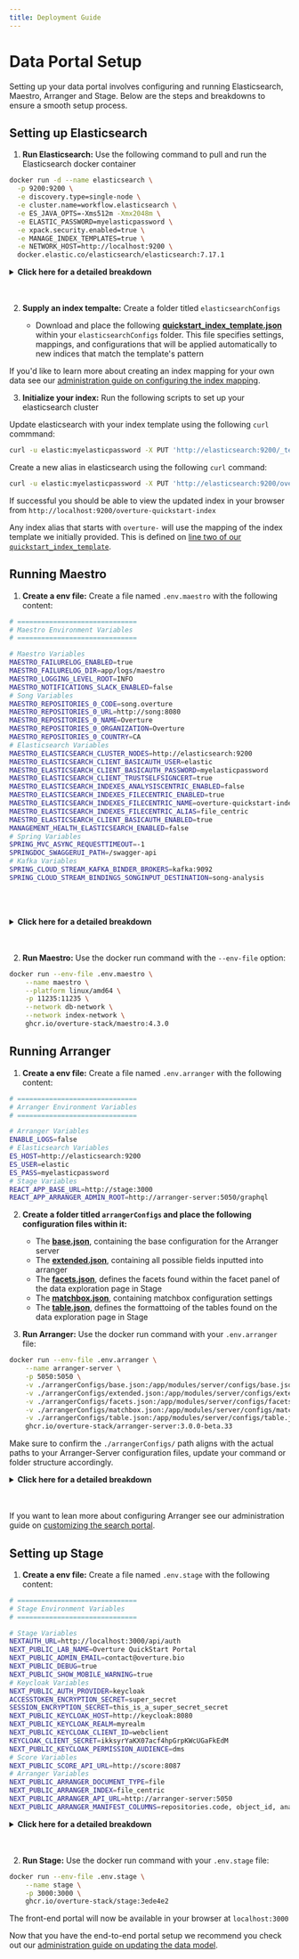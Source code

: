 ```yaml
---
title: Deployment Guide
---
```


# Data Portal Setup

Setting up your data portal involves configuring and running Elasticsearch, Maestro, Arranger and Stage. Below are the steps and breakdowns to ensure a smooth setup process.

## Setting up Elasticsearch

1. **Run Elasticsearch:** Use the following command to pull and run the Elasticsearch docker container

```bash
docker run -d --name elasticsearch \
  -p 9200:9200 \
  -e discovery.type=single-node \
  -e cluster.name=workflow.elasticsearch \
  -e ES_JAVA_OPTS=-Xms512m -Xmx2048m \
  -e ELASTIC_PASSWORD=myelasticpassword \
  -e xpack.security.enabled=true \
  -e MANAGE_INDEX_TEMPLATES=true \
  -e NETWORK_HOST=http://localhost:9200 \
  docker.elastic.co/elasticsearch/elasticsearch:7.17.1
```

<details>
  <summary><b>Click here for a detailed breakdown</b></summary>
<br></br>

- `-p 9200:9200` maps port 9200 of the host to port 9200 of the container


- `-e discovery.type=single-node` configures Elasticsearch to run in single-node mode, this bypasses the need for cluster discovery and formation protocols, making Elasticsearch start up as a standalone node, ideal for development, testing, or small-scale deployments where clustering is not necessary


- `-e cluster.name=workflow.elasticsearch` names the Elasticsearch cluster, this is good practice in case you choose to run multiple clusters or nodes in the future


- `-e ES_JAVA_OPTS=-Xms512m -Xmx2048m` sets the initial and maximum heap size for the Java Virtual Machine (JVM) running Elasticsearch. `-Xms512m` sets the initial heap size to 512 MB.
`-Xmx2048m` sets the maximum heap size to 2048 MB (2 GB). Properly setting these values ensures that Elasticsearch has enough memory to handle its operations efficiently, but not so much that it starves other processes on the host machine.


- `-e xpack.security.enabled=true` activates security features such as authentication, authorization, encryption, and audit logging


- `-e MANAGE_INDEX_TEMPLATES=true` ensures Elasticsearch manages index templates, when true, the system expects to manage the index templates as part of its operations. In the next step we will create a client services to set up the default configurations for new indices


- `-e ELASTIC_PASSWORD=myelasticpassword` Sets the password for the elastic user

---
</details>
<br></br>

2. **Supply an index tempalte:** Create a folder titled `elasticsearchConfigs`


   - Download and place the following **[quickstart_index_template.json](https://github.com/overture-stack/composer/blob/develop/configurationFiles/elasticsearchConfigs/quickstart_index_template.json)** within your `elasticsearchConfigs` folder. This file specifies settings, mappings, and configurations that will be applied automatically to new indices that match the template's pattern


<Note title="Learn More">If you'd like to learn more about creating an index mapping for your own data see our [administration guide on configuring the index mapping](/documentation/guides/administration/indexmapping/).</Note>

3. **Initialize your index:** Run the following scripts to set up your elasticsearch cluster

Update elasticsearch with your index template using the following `curl` commmand:

```bash
curl -u elastic:myelasticpassword -X PUT 'http://elasticsearch:9200/_template/index_template' -H 'Content-Type: application/json' -d ./elasticsearchConfigs/quickstart_index_template.json 
```

Create a new alias in elasticsearch using the following `curl` command:

```bash
curl -u elastic:myelasticpassword -X PUT 'http://elasticsearch:9200/overture-quickstart-index'
```

If successful you should be able to view the updated index in your browser from `http://localhost:9200/overture-quickstart-index`

<Note title="How this works">Any index alias that starts with `overture-` will use the mapping of the index template we initially provided. This is defined on [line two of our `quickstart_index_template`](https://github.com/overture-stack/composer/blob/develop/configurationFiles/elasticsearchConfigs/quickstart_index_template.json#L2).</Note>

## Running Maestro

1. **Create a env file:** Create a file named `.env.maestro` with the following content:

```bash
# ==============================
# Maestro Environment Variables
# ==============================

# Maestro Variables
MAESTRO_FAILURELOG_ENABLED=true
MAESTRO_FAILURELOG_DIR=app/logs/maestro
MAESTRO_LOGGING_LEVEL_ROOT=INFO
MAESTRO_NOTIFICATIONS_SLACK_ENABLED=false
# Song Variables
MAESTRO_REPOSITORIES_0_CODE=song.overture
MAESTRO_REPOSITORIES_0_URL=http://song:8080
MAESTRO_REPOSITORIES_0_NAME=Overture
MAESTRO_REPOSITORIES_0_ORGANIZATION=Overture
MAESTRO_REPOSITORIES_0_COUNTRY=CA
# Elasticsearch Variables
MAESTRO_ELASTICSEARCH_CLUSTER_NODES=http://elasticsearch:9200
MAESTRO_ELASTICSEARCH_CLIENT_BASICAUTH_USER=elastic
MAESTRO_ELASTICSEARCH_CLIENT_BASICAUTH_PASSWORD=myelasticpassword
MAESTRO_ELASTICSEARCH_CLIENT_TRUSTSELFSIGNCERT=true
MAESTRO_ELASTICSEARCH_INDEXES_ANALYSISCENTRIC_ENABLED=false
MAESTRO_ELASTICSEARCH_INDEXES_FILECENTRIC_ENABLED=true
MAESTRO_ELASTICSEARCH_INDEXES_FILECENTRIC_NAME=overture-quickstart-index
MAESTRO_ELASTICSEARCH_INDEXES_FILECENTRIC_ALIAS=file_centric
MAESTRO_ELASTICSEARCH_CLIENT_BASICAUTH_ENABLED=true
MANAGEMENT_HEALTH_ELASTICSEARCH_ENABLED=false
# Spring Variables
SPRING_MVC_ASYNC_REQUESTTIMEOUT=-1
SPRINGDOC_SWAGGERUI_PATH=/swagger-api
# Kafka Variables
SPRING_CLOUD_STREAM_KAFKA_BINDER_BROKERS=kafka:9092
SPRING_CLOUD_STREAM_BINDINGS_SONGINPUT_DESTINATION=song-analysis
```

<br></br>

<details>
  <summary><b>Click here for a detailed breakdown</b></summary>

  <br></br>

### Maestro Variables

- `MAESTRO_FAILURELOG_ENABLED` enables or disables failure logging. When set to `true`, Maestro logs any failures that occur, which is useful for debugging and monitoring purposes


- `MAESTRO_FAILURELOG_DIR` sets the directory path where failure logs are stored. The value should be `app/logs/maestro` or another path of your choosing


- `MAESTRO_LOGGING_LEVEL_ROOT` sets the root logging level for Maestro. The value can be `INFO`, `DEBUG`, `WARN`, etc. It determines the level of detail included in logs, where `INFO` is standard and `DEBUG` provides more detailed information


- `MAESTRO_NOTIFICATIONS_SLACK_ENABLED` enables or disables Slack notifications. When set to `true`, Maestro can send notifications to a Slack channel

#### Song Variables

- `MAESTRO_REPOSITORIES_0_CODE` sets the code identifier for the repository. The value here is `song.overture`, serving as a unique identifier used within Maestro to reference the repository


- `MAESTRO_REPOSITORIES_0_URL` is the URL of the metadata repository. The value is `http://song:8080`, specifying the endpoint where Maestro can connect to the Song repository


- `MAESTRO_REPOSITORIES_0_NAME` defines the display name for the repository. The value is `Overture`, providing a human-readable name for the repository used in logs and interfaces


- `MAESTRO_REPOSITORIES_0_ORGANIZATION`: defines the name of the organization that owns the repository


- `MAESTRO_REPOSITORIES_0_COUNTRY` defines  the country code for the repository's location. The value is `CA` (Canada), indicating the country associated with the repository

#### Elasticsearch Variables

- `MAESTRO_ELASTICSEARCH_INDEXES_ANALYSISCENTRIC_ENABLED` set to `true` specifing that analysis-centric index are to be expected


- `MAESTRO_ELASTICSEARCH_INDEXES_FILECENTRIC_ENABLED` set to `false` specifing to Maestro that file-centric index are not to be expected


- `MAESTRO_ELASTICSEARCH_CLIENT_BASICAUTH_ENABLED` enables basic authentication for the Elasticsearch client


- `MAESTRO_ELASTICSEARCH_INDEXES_ANALYSISCENTRIC_NAME` is the name of the analysis-centric Elasticsearch index. The value is `analysis-composer-index`, aligned with our previously created index


- `MAESTRO_ELASTICSEARCH_INDEXES_ANALYSISCENTRIC_ALIAS` is the alias for the analysis-centric Elasticsearch index


- `MAESTRO_ELASTICSEARCH_CLUSTER_NODES` points to the address of the Elasticsearch cluster node(s). The value is `elasticsearch:9200`, specifying the Elasticsearch node that Maestro will interact with


- `MAESTRO_ELASTICSEARCH_CLIENT_BASICAUTH_USER`, `MAESTRO_ELASTICSEARCH_CLIENT_BASICAUTH_PASSWORD` is the username and password for Elasticsearch


- `MANAGEMENT_HEALTH_ELASTICSEARCH_ENABLED`: Enables or disables Elasticsearch health checks. The value can be `false` (disabled) or `true` (enabled), controlling whether health checks for Elasticsearch are performed.


- `MANAGEMENT_SECURITY_ENABLED`: Enables or disables security management. The value can be `false` (disabled) or `true` (enabled), controlling whether security features are enabled.

#### Spring Variables

- `SPRING_MVC_ASYNC_REQUESTTIMEOUT` is `-1` (no timeout), this setting determines how long asynchronous requests are allowed to run before timing out


- `SPRINGDOC_SWAGGERUI_PATH` is `/swagger-api`, specifying the URL path where the Swagger UI can be accessed (`localhost:11235/swagger-api`).


#### Kafka Variables

- `SPRING_CLOUD_STREAM_KAFKA_BINDER_BROKERS` defines the address of the Kafka broker(s). The value is set to `kafka:9092`, specifying the Kafka instance we set up earlier

- `SPRING_CLOUD_STREAM_BINDINGS_SONGINPUT_DESTINATION` is the destination topic for the Song input binding. The value is `song-analysis`, pointing to the Kafka topic we configured earlier

<br></br>

---
</details>
<br></br>

2. **Run Maestro:** Use the docker run command with the `--env-file` option:

```bash
docker run --env-file .env.maestro \
    --name maestro \
    --platform linux/amd64 \
    -p 11235:11235 \
    --network db-network \
    --network index-network \
    ghcr.io/overture-stack/maestro:4.3.0

```

## Running Arranger

1. **Create a env file:** Create a file named `.env.arranger` with the following content:

```bash
# ==============================
# Arranger Environment Variables
# ==============================

# Arranger Variables
ENABLE_LOGS=false
# Elasticsearch Variables
ES_HOST=http://elasticsearch:9200
ES_USER=elastic
ES_PASS=myelasticpassword
# Stage Variables
REACT_APP_BASE_URL=http://stage:3000
REACT_APP_ARRANGER_ADMIN_ROOT=http://arranger-server:5050/graphql
```

2. **Create a folder titled `arrangerConfigs` and place the following configuration files within it:**


   - The **[base.json](https://github.com/overture-stack/composer/blob/develop/configurationFiles/arrangerConfigs/base.json)**, containing the base configuration for the Arranger server
   - The **[extended.json](https://github.com/overture-stack/composer/blob/develop/configurationFiles/arrangerConfigs/extended.json)**, containing all possible fields inputted into arranger
   - The **[facets.json](https://github.com/overture-stack/composer/blob/develop/configurationFiles/arrangerConfigs/facets.json)**,  defines the facets found within the facet panel of the data exploration page in Stage
   - The **[matchbox.json](https://github.com/overture-stack/composer/blob/develop/configurationFiles/arrangerConfigs/matchbox.json)**, containing matchbox configuration settings
   - The **[table.json](https://github.com/overture-stack/composer/blob/develop/configurationFiles/arrangerConfigs/table.json)**, defines the formattoing of the tables found on the data exploration page in Stage


3. **Run Arranger:** Use the docker run command with your `.env.arranger` file:

```bash
docker run --env-file .env.arranger \
    --name arranger-server \
    -p 5050:5050 \
    -v ./arrangerConfigs/base.json:/app/modules/server/configs/base.json \
    -v ./arrangerConfigs/extended.json:/app/modules/server/configs/extended.json \
    -v ./arrangerConfigs/facets.json:/app/modules/server/configs/facets.json \
    -v ./arrangerConfigs/matchbox.json:/app/modules/server/configs/matchbox.json \
    -v ./arrangerConfigs/table.json:/app/modules/server/configs/table.json \
    ghcr.io/overture-stack/arranger-server:3.0.0-beta.33
```

Make sure to confirm the `./arrangerConfigs/` path aligns with the actual paths to your Arranger-Server configuration files, update your command or folder structure accordingly.

<details>
  <summary><b>Click here for a detailed breakdown</b></summary>
<br></br>

### When creating the .env.arranger file:

- `ES_HOST` is thehe URL of your Elasticsearch instance


- `ES_USER` and `ES_PASS` are the credentials for accessing Elasticsearch


- `REACT_APP_BASE_URL` is the base URL for your front-end application, in this case Stage, which we will set up next


- `REACT_APP_ARRANGER_ADMIN_ROOT` is the URL for the Arranger GraphQL endpoint

### When running Arranger:

- `-p 5050:5050` maps port 5050 of the host to port 5050 of the container.


- `--network index-network` connects the container to the index-network Docker network

- `-v ./arrangerConfigs/...:/app/modules/server/configs/...` mounts configuration files into the container
    - `base.json` contains the base configuration for the Arranger server
    - `extended.json` contains all possible fields inputted into arranger
    - `facets.json` defines the facets found within the facet panel of the data exploration page in Stage
    - `table.json` defines the formattoing of the tables found on the data exploration page in Stage
    - `matchbox.json` Contains matchbox configuration settings


---
</details>
<br></br>

<Note title= "Configuring Arranger">If you want to lean more about configuring Arranger see our administration guide on [customizing the search portal](/documentation/guides/administration/portalcustomization/).</Note>

## Setting up Stage

1. **Create a env file:** Create a file named `.env.stage` with the following content:

```bash
# ==============================
# Stage Environment Variables
# ==============================

# Stage Variables
NEXTAUTH_URL=http://localhost:3000/api/auth
NEXT_PUBLIC_LAB_NAME=Overture QuickStart Portal
NEXT_PUBLIC_ADMIN_EMAIL=contact@overture.bio
NEXT_PUBLIC_DEBUG=true
NEXT_PUBLIC_SHOW_MOBILE_WARNING=true
# Keycloak Variables
NEXT_PUBLIC_AUTH_PROVIDER=keycloak
ACCESSTOKEN_ENCRYPTION_SECRET=super_secret
SESSION_ENCRYPTION_SECRET=this_is_a_super_secret_secret
NEXT_PUBLIC_KEYCLOAK_HOST=http://keycloak:8080
NEXT_PUBLIC_KEYCLOAK_REALM=myrealm
NEXT_PUBLIC_KEYCLOAK_CLIENT_ID=webclient
KEYCLOAK_CLIENT_SECRET=ikksyrYaKX07acf4hpGrpKWcUGaFkEdM
NEXT_PUBLIC_KEYCLOAK_PERMISSION_AUDIENCE=dms
# Score Variables
NEXT_PUBLIC_SCORE_API_URL=http://score:8087
# Arranger Variables
NEXT_PUBLIC_ARRANGER_DOCUMENT_TYPE=file
NEXT_PUBLIC_ARRANGER_INDEX=file_centric
NEXT_PUBLIC_ARRANGER_API_URL=http://arranger-server:5050
NEXT_PUBLIC_ARRANGER_MANIFEST_COLUMNS=repositories.code, object_id, analysis.analysis_id, study_id, file_type, file.name, file.size, file.md5sum, file.index_file.object_id, donors.donor_id, donors.specimens.samples.sample_id
```

<details>
  <summary><b>Click here for a detailed breakdown</b></summary>
<br></br>

#### Stage Variables

- `NEXTAUTH_URL` specifies the base URL for NextAuth.js, which handles authentication in Next.js applications. This setting is used to configure the authentication flow, including where to redirect users after successful authentication.

- `NEXT_PUBLIC_LAB_NAME` is the name that will be displayed in the top left of the portal interface. Feel free to get creative here

- `NEXT_PUBLIC_ADMIN_EMAIL` is the email address of the administrator or support contact. This setting updates the help link found by default in the footer navigation of the portal interface

#### Keycloak Variables

- `NEXT_PUBLIC_AUTH_PROVIDER` specifies the authentication provider, in this case, Keycloak


- `ACCESSTOKEN_ENCRYPTION_SECRET` defines the secret used to encrypt access tokens, enhancing security by preventing easy decoding of intercepted tokens


- `SESSION_ENCRYPTION_SECRET` specifies the secret used to encrypt session cookies, protecting sensitive information stored in the cookie from unauthorized access


- `NEXT_PUBLIC_KEYCLOAK_HOST`  specifies the URL where the Keycloak server is hosted `https://localhost:8443` while `NEXT_PUBLIC_KEYCLOAK_REALM` defines the realm in Keycloak that contains the users and roles for our application


- `NEXT_PUBLIC_KEYCLOAK_CLIENT_ID` and client secret `KEYCLOAK_CLIENT_SECRET` are assigned to the application by Keycloak, linking the application to its configuration within Keycloak


- `NEXT_PUBLIC_KEYCLOAK_PERMISSION_AUDIENCE` specifies the audience for the permission claims in the access token, restricting the scope of access granted to the token

#### Score Variables

- `NEXT_PUBLIC_SCORE_API_URL` is the URL of the Score API, which the application uses to communicate with the Score service

#### Arranger Variables

- `NEXT_PUBLIC_ARRANGER_DOCUMENT_TYPE` indexes can be either file centric or analysis (participant) centric, the document type variable specifies which of these configurations is true


- `NEXT_PUBLIC_ARRANGER_INDEX` defines the index used by the Arranger service


- `NEXT_PUBLIC_ARRANGER_API_URL` is the URL of the Arranger graphQL API, by default Arrangers API is mapped to port 5050 


- `NEXT_PUBLIC_ARRANGER_MANIFEST_COLUMNS` lists the columns to be included in the manifest generated for download with Score

---

</details>
<br></br>

2. **Run Stage:** Use the docker run command with your `.env.stage` file:

```bash
docker run --env-file .env.stage \
    --name stage \
    -p 3000:3000 \
    ghcr.io/overture-stack/stage:3ede4e2
```

The front-end portal will now be available in your browser at `localhost:3000`

<Note title="Next Steps">Now that you have the end-to-end portal setup we recommend you check out our [administration guide on updating the data model](/documentation/guides/administration/modelling/).</Note>
